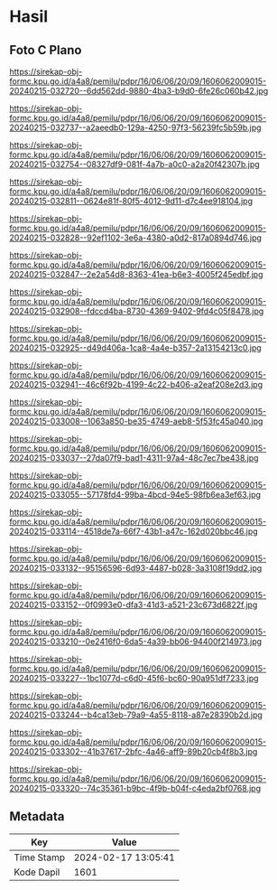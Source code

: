 # Hasil

## Foto C Plano

https://sirekap-obj-formc.kpu.go.id/a4a8/pemilu/pdpr/16/06/06/20/09/1606062009015-20240215-032720--6dd562dd-9880-4ba3-b9d0-6fe26c060b42.jpg

https://sirekap-obj-formc.kpu.go.id/a4a8/pemilu/pdpr/16/06/06/20/09/1606062009015-20240215-032737--a2aeedb0-129a-4250-97f3-56239fc5b59b.jpg

https://sirekap-obj-formc.kpu.go.id/a4a8/pemilu/pdpr/16/06/06/20/09/1606062009015-20240215-032754--08327df9-081f-4a7b-a0c0-a2a20f42307b.jpg

https://sirekap-obj-formc.kpu.go.id/a4a8/pemilu/pdpr/16/06/06/20/09/1606062009015-20240215-032811--0624e81f-80f5-4012-9d11-d7c4ee918104.jpg

https://sirekap-obj-formc.kpu.go.id/a4a8/pemilu/pdpr/16/06/06/20/09/1606062009015-20240215-032828--92ef1102-3e6a-4380-a0d2-817a0894d746.jpg

https://sirekap-obj-formc.kpu.go.id/a4a8/pemilu/pdpr/16/06/06/20/09/1606062009015-20240215-032847--2e2a54d8-8363-41ea-b6e3-4005f245edbf.jpg

https://sirekap-obj-formc.kpu.go.id/a4a8/pemilu/pdpr/16/06/06/20/09/1606062009015-20240215-032908--fdccd4ba-8730-4369-9402-9fd4c05f8478.jpg

https://sirekap-obj-formc.kpu.go.id/a4a8/pemilu/pdpr/16/06/06/20/09/1606062009015-20240215-032925--d49d406a-1ca8-4a4e-b357-2a13154213c0.jpg

https://sirekap-obj-formc.kpu.go.id/a4a8/pemilu/pdpr/16/06/06/20/09/1606062009015-20240215-032941--46c6f92b-4199-4c22-b406-a2eaf208e2d3.jpg

https://sirekap-obj-formc.kpu.go.id/a4a8/pemilu/pdpr/16/06/06/20/09/1606062009015-20240215-033008--1063a850-be35-4749-aeb8-5f53fc45a040.jpg

https://sirekap-obj-formc.kpu.go.id/a4a8/pemilu/pdpr/16/06/06/20/09/1606062009015-20240215-033037--27da07f9-bad1-4311-97a4-48c7ec7be438.jpg

https://sirekap-obj-formc.kpu.go.id/a4a8/pemilu/pdpr/16/06/06/20/09/1606062009015-20240215-033055--57178fd4-99ba-4bcd-94e5-98fb6ea3ef63.jpg

https://sirekap-obj-formc.kpu.go.id/a4a8/pemilu/pdpr/16/06/06/20/09/1606062009015-20240215-033114--4518de7a-66f7-43b1-a47c-162d020bbc46.jpg

https://sirekap-obj-formc.kpu.go.id/a4a8/pemilu/pdpr/16/06/06/20/09/1606062009015-20240215-033132--95156596-6d93-4487-b028-3a3108f19dd2.jpg

https://sirekap-obj-formc.kpu.go.id/a4a8/pemilu/pdpr/16/06/06/20/09/1606062009015-20240215-033152--0f0993e0-dfa3-41d3-a521-23c673d6822f.jpg

https://sirekap-obj-formc.kpu.go.id/a4a8/pemilu/pdpr/16/06/06/20/09/1606062009015-20240215-033210--0e2416f0-6da5-4a39-bb06-94400f214973.jpg

https://sirekap-obj-formc.kpu.go.id/a4a8/pemilu/pdpr/16/06/06/20/09/1606062009015-20240215-033227--1bc1077d-c6d0-45f6-bc60-90a951df7233.jpg

https://sirekap-obj-formc.kpu.go.id/a4a8/pemilu/pdpr/16/06/06/20/09/1606062009015-20240215-033244--b4ca13eb-79a9-4a55-8118-a87e28390b2d.jpg

https://sirekap-obj-formc.kpu.go.id/a4a8/pemilu/pdpr/16/06/06/20/09/1606062009015-20240215-033302--41b37617-2bfc-4a46-aff9-89b20cb4f8b3.jpg

https://sirekap-obj-formc.kpu.go.id/a4a8/pemilu/pdpr/16/06/06/20/09/1606062009015-20240215-033320--74c35361-b9bc-4f9b-b04f-c4eda2bf0768.jpg


## Metadata

| Key        | Value               |
| ---------- | ------------------- |
| Time Stamp | 2024-02-17 13:05:41 |
| Kode Dapil | 1601                |



